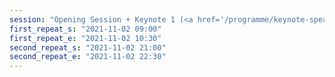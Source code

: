 ```yaml
---
session: "Opening Session + Keynote 1 (<a href='/programme/keynote-speakers#anomaly-mining-past-present-and-future'>Leman Akoglu &mdash; Anomaly Mining: Past, Present and Future</a>)"
first_repeat_s: "2021-11-02 09:00" 
first_repeat_e: "2021-11-02 10:30" 
second_repeat_s: "2021-11-02 21:00" 
second_repeat_e: "2021-11-02 22:30" 
---
```

